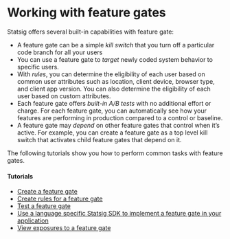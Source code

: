 # Working with feature gates

Statsig offers several built-in capabilities with feature gate:  
- A feature gate can be a simple *kill switch* that you turn off a particular code branch for all your users
- You can use a feature gate to *target* newly coded system behavior to specific users. 
- With *rules*, you can determine the eligibility of each user based on common user attributes such as location, client device, browser type, and client app version. You can also determine the eligibility of each user based on custom attributes. 
- Each feature gate offers *built-in A/B tests* with no additional effort or charge. For each feature gate, you can automatically see how your features are performing in production compared to a control or baseline. 
- A feature gate may *depend* on other feature gates that control when it’s active. For example, you can create a feature gate as a top level kill switch that activates child feature gates that depend on it.


The following tutorials show you how to perform common tasks with feature gates.

#### Tutorials
- [Create a feature gate](https://docs.statsig.com/featuregates/createnew)
- [Create rules for a feature gate](https://docs.statsig.com/featuregates/createrules)
- [Test a feature gate](https://docs.statsig.com/featuregates/testfeaturegate)
- [Use a language specific Statsig SDK to implement a feature gate in your application](https://docs.statsig.com/featuregates/implement)
- [View exposures to a feature gate](https://docs.statsig.com/featuregates/viewexposures)

